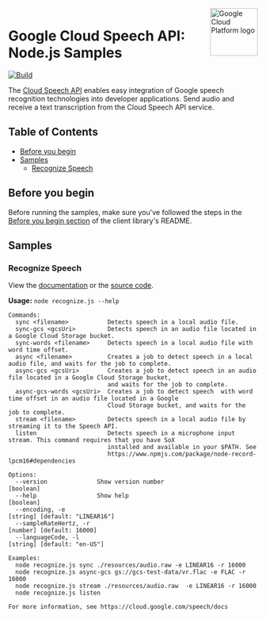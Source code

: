 <img src="https://avatars2.githubusercontent.com/u/2810941?v=3&s=96" alt="Google Cloud Platform logo" title="Google Cloud Platform" align="right" height="96" width="96"/>

# Google Cloud Speech API: Node.js Samples

[![Build](https://storage.googleapis.com/.svg)]()

The [Cloud Speech API](https://cloud.google.com/speech/docs) enables easy integration of Google speech recognition technologies into developer applications. Send audio and receive a text transcription from the Cloud Speech API service.

## Table of Contents

* [Before you begin](#before-you-begin)
* [Samples](#samples)
  * [Recognize Speech](#recognize-speech)

## Before you begin

Before running the samples, make sure you've followed the steps in the
[Before you begin section](../README.md#before-you-begin) of the client
library's README.

## Samples

### Recognize Speech

View the [documentation][recognize_0_docs] or the [source code][recognize_0_code].

__Usage:__ `node recognize.js --help`

```
Commands:
  sync <filename>           Detects speech in a local audio file.
  sync-gcs <gcsUri>         Detects speech in an audio file located in a Google Cloud Storage bucket.
  sync-words <filename>     Detects speech in a local audio file with word time offset.
  async <filename>          Creates a job to detect speech in a local audio file, and waits for the job to complete.
  async-gcs <gcsUri>        Creates a job to detect speech in an audio file located in a Google Cloud Storage bucket,
                            and waits for the job to complete.
  async-gcs-words <gcsUri>  Creates a job to detect speech  with word time offset in an audio file located in a Google
                            Cloud Storage bucket, and waits for the job to complete.
  stream <filename>         Detects speech in a local audio file by streaming it to the Speech API.
  listen                    Detects speech in a microphone input stream. This command requires that you have SoX
                            installed and available in your $PATH. See
                            https://www.npmjs.com/package/node-record-lpcm16#dependencies

Options:
  --version              Show version number                                                                   [boolean]
  --help                 Show help                                                                             [boolean]
  --encoding, -e                                                                          [string] [default: "LINEAR16"]
  --sampleRateHertz, -r                                                                        [number] [default: 16000]
  --languageCode, -l                                                                         [string] [default: "en-US"]

Examples:
  node recognize.js sync ./resources/audio.raw -e LINEAR16 -r 16000
  node recognize.js async-gcs gs://gcs-test-data/vr.flac -e FLAC -r 16000
  node recognize.js stream ./resources/audio.raw  -e LINEAR16 -r 16000
  node recognize.js listen

For more information, see https://cloud.google.com/speech/docs
```

[recognize_0_docs]: https://cloud.google.com/speech/docs/sync-recognize
[recognize_0_code]: recognize.js
